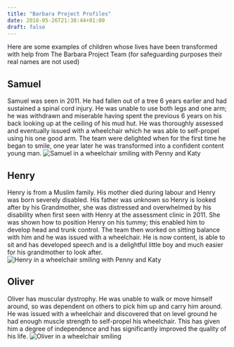 ```yaml
---
title: "Barbara Project Profiles"
date: 2018-05-26T21:38:44+01:00
draft: false
---
```


Here are some examples of children whose lives have been transformed with help from The Barbara Project Team (for safeguarding purposes their real names are not used)

## Samuel

Samuel was seen in 2011. He had fallen out of a tree 6 years earlier and had sustained a spinal cord injury. He was unable to use both legs and one arm; he was withdrawn and miserable having spent the previous 6 years on his back looking up at the ceiling of his mud hut. He was thoroughly assessed and eventually issued with a wheelchair which he was able to self-propel using his one good arm. The team were delighted when for the first time he began to smile, one year later he was transformed into a confident content young man.
![Samuel in a wheelchair smiling with Penny and Katy](/images/samuel.jpg)

## Henry

Henry is from a Muslim family. His mother died during labour and Henry was born severely disabled.  His father was unknown so Henry is looked after by his Grandmother, she was distressed and overwhelmed by his disability when first seen with Henry at the assessment clinic in 2011. She was shown how to position Henry on his tummy; this enabled him to develop head and trunk control. The team then worked on sitting balance with him and he was issued with a wheelchair. He is now content, is able to sit and has developed speech and is a delightful little boy and much easier for his grandmother to look after.
![Henry in a wheelchair smiling with Penny and Katy](/images/henry.jpg)

## Oliver

Oliver has muscular dystrophy. He was unable to walk or move himself around, so was dependent on others to pick him up and carry him around. He was issued with a wheelchair and discovered that on level ground he had enough muscle strength to self-propel his wheelchair. This has given him a degree of independence and has significantly improved the quality of his life.
![Oliver in a wheelchair smiling](/images/oliver.jpg)